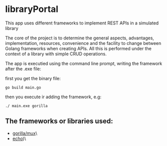 # libraryPortal
This app uses different frameworks to implement REST APIs in a simulated library

The core of the project is to determine the general aspects, advantages, implementation, resources, convenience and the facility to change between Golang frameworks when creating APIs. All this is performed under the context of a library with simple CRUD operations.

The app is executied using the command line prompt, writing the framework after the .exe file:

first you get the binary file:

`go build main.go`

then you execute ir adding the framework, e.g:

`./ main.exe gorilla`

## The frameworks or libraries used:

* [gorilla/mux](https://github.com/mateo-tavera/libraryPortal/apiGorilla)\
* [echo](https://github.com/mateo-tavera/libraryPortal/apiEcho))\
